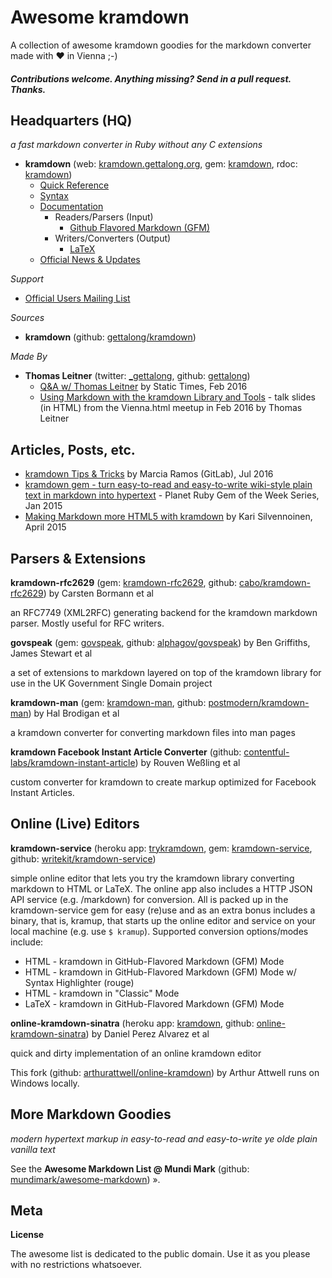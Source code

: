 # Awesome kramdown

A collection of awesome kramdown goodies for the markdown converter made with ♥  in Vienna ;-)

#### _Contributions welcome. Anything missing? Send in a pull request. Thanks._




## Headquarters (HQ)

_a fast markdown converter in Ruby without any C extensions_

- **kramdown** (web: [kramdown.gettalong.org](http://kramdown.gettalong.org), gem: [kramdown](https://rubygems.org/gems/kramdown), rdoc: [kramdown](http://rubydoc.info/gems/kramdown))
  - [Quick Reference](http://kramdown.gettalong.org/quickref.html)
  - [Syntax](http://kramdown.gettalong.org/syntax.html)
  - [Documentation](http://kramdown.gettalong.org/documentation.html)
    - Readers/Parsers (Input)
      - [Github Flavored Markdown (GFM)](http://kramdown.gettalong.org/parser/gfm.html)
    - Writers/Converters (Output)
      - [LaTeX](http://kramdown.gettalong.org/converter/latex.html)
  - [Official News & Updates](http://kramdown.gettalong.org/news.html) 


_Support_

- [Official Users Mailing List](http://groups.google.com/group/kramdown-users)


_Sources_

- **kramdown** (github: [gettalong/kramdown](https://github.com/gettalong/kramdown))

_Made By_

- **Thomas Leitner** (twitter: [_gettalong](https://twitter.com/_gettalong), github: [gettalong](https://github.com/gettalong))
  - [Q&A w/ Thomas Leitner](https://github.com/statictimes/questions/blob/master/01-thomas-leitner-kramdown.md) by Static Times, Feb 2016
  - [Using Markdown with the kramdown Library and Tools](http://talks.gettalong.org/2016-02-vienna-html) - talk slides (in HTML) from the Vienna.html meetup in Feb 2016 by Thomas Leitner


## Articles, Posts, etc.

- [kramdown Tips & Tricks](https://about.gitlab.com/2016/07/19/markdown-kramdown-tips-and-tricks) by Marcia Ramos (GitLab), Jul 2016
- [kramdown gem - turn easy-to-read and easy-to-write wiki-style plain text in markdown into hypertext](http://planetruby.github.io/gems/kramdown.html) - Planet Ruby Gem of the Week Series, Jan 2015
- [Making Markdown more HTML5 with kramdown](http://kalifi.org/2015/04/html5-markdown-kramdown.html) by Kari Silvennoinen, April 2015


## Parsers & Extensions

**kramdown-rfc2629** (gem: [kramdown-rfc2629](https://rubygems.org/gems/kramdown-rfc2629), github: [cabo/kramdown-rfc2629](https://github.com/cabo/kramdown-rfc2629)) by Carsten Bormann et al

an RFC7749 (XML2RFC) generating backend for the kramdown markdown parser. Mostly useful for RFC writers.

**govspeak** (gem: [govspeak](https://rubygems.org/gems/govspeak), github: [alphagov/govspeak](https://github.com/alphagov/govspeak)) by Ben Griffiths, James Stewart et al 

a set of extensions to markdown layered on top of the kramdown library for use in the UK Government Single Domain project

**kramdown-man** (gem: [kramdown-man](https://rubygems.org/gems/kramdown-man), github: [postmodern/kramdown-man](https://github.com/postmodern/kramdown-man)) by Hal Brodigan et al 

a kramdown converter for converting markdown files into man pages


**kramdown Facebook Instant Article Converter** (github: [contentful-labs/kramdown-instant-article](https://github.com/contentful-labs/kramdown-instant-article)) by Rouven Weßling et al

custom converter for kramdown to create markup optimized for Facebook Instant Articles.



## Online (Live) Editors

**kramdown-service**
(heroku app: [trykramdown](http://trykramdown.herokuapp.com),
 gem: [kramdown-service](https://rubygems.org/gems/kramdown-service),
 github: [writekit/kramdown-service](https://github.com/writekit/kramdown-service))

simple online editor that lets you try the kramdown library converting markdown to HTML or LaTeX. 
The online app also includes a HTTP JSON API service (e.g. /markdown) for conversion. 
All is packed up in the kramdown-service gem for easy (re)use and as an extra bonus includes a binary, that is, 
kramup, that starts up the online editor and service on your local machine (e.g. use `$ kramup`). 
Supported conversion options/modes include:
    
 - HTML  - kramdown in GitHub-Flavored Markdown (GFM) Mode
 - HTML  - kramdown in GitHub-Flavored Markdown (GFM) Mode w/ Syntax Highlighter (rouge)
 - HTML  - kramdown in "Classic" Mode
 - LaTeX - kramdown in GitHub-Flavored Markdown (GFM) Mode
    

**online-kramdown-sinatra**
(heroku app: [kramdown](http://kramdown.herokuapp.com),
 github: [online-kramdown-sinatra](https://github.com/unindented/online-kramdown-sinatra)) by Daniel Perez Alvarez et al

quick and dirty implementation of an online kramdown editor

This fork (github: [arthurattwell/online-kramdown](https://github.com/arthurattwell/online-kramdown)) 
by Arthur Attwell runs on Windows locally.



## More Markdown Goodies

_modern hypertext markup in easy-to-read and easy-to-write ye olde plain vanilla text_

See the **Awesome Markdown List @ Mundi Mark** (github: [mundimark/awesome-markdown](https://github.com/mundimark/awesome-markdown)) ».



## Meta

**License**

The awesome list is dedicated to the public domain. Use it as you please with no restrictions whatsoever.
